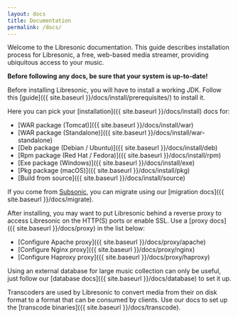 ```yaml
---
layout: docs
title: Documentation
permalink: /docs/
---
```

Welcome to the Libresonic documentation. This guide describes installation process for Libresonic, a free, web-based media streamer, providing ubiquitous access to your music.

**Before following any docs, be sure that your system is up-to-date!**

Before installing Libresonic, you will have to install a working JDK. Follow this [guide]({{ site.baseurl }}/docs/install/prerequisites/) to install it.

Here you can pick your [installation]({{ site.baseurl }}/docs/install) docs for:
- [WAR package (Tomcat)]({{ site.baseurl }}/docs/install/war)
- [WAR package (Standalone)]({{ site.baseurl }}/docs/install/war-standalone)
- [Deb package (Debian / Ubuntu)]({{ site.baseurl }}/docs/install/deb)
- [Rpm package (Red Hat / Fedora)]({{ site.baseurl }}/docs/install/rpm)
- [Exe package (Windows)]({{ site.baseurl }}/docs/install/exe)
- [Pkg package (macOS)]({{ site.baseurl }}/docs/install/pkg)
- [Build from source]({{ site.baseurl }}/docs/install/source)

If you come from [Subsonic](http://www.subsonic.org/pages/index.jsp), you can migrate using our [migration docs]({{ site.baseurl }}/docs/migrate).

After installing, you may want to put Libresonic behind a reverse proxy to access Libresonic on the HTTP(S) ports or enable SSL. Use a [proxy docs]({{ site.baseurl }}/docs/proxy) in the list below:
- [Configure Apache proxy]({{ site.baseurl }}/docs/proxy/apache)
- [Configure Nginx proxy]({{ site.baseurl }}/docs/proxy/nginx)
- [Configure Haproxy proxy]({{ site.baseurl }}/docs/proxy/haproxy)

Using an external database for large music collection can only be useful, just follow our [database docs]({{ site.baseurl }}/docs/database) to set it up.

Transcoders are used by Libresonic to convert media from their on disk format to a format that can be consumed by clients. Use our docs to set up the [transcode binaries]({{ site.baseurl }}/docs/transcode).
